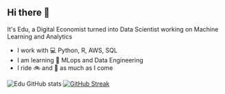 ## Hi there 🦄


It's Edu, a Digital Economist turned into Data Scientist working on Machine Learning and Analytics 

- I work with 💻 Python, R, AWS, SQL 
- I am learning 🤔 MLops and Data Engineering
- I ride 🚲 and 🏃 as much as I come



![Edu GitHub stats](https://github-readme-stats.vercel.app/api?username=edugonzaloalmorox&show_icons=true&theme=transparent) [![GitHub Streak](https://streak-stats.demolab.com/?user=edugonzaloalmorox&theme=default)](https://git.io/streak-stats)


